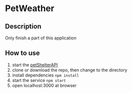 # PetWeather
## Description
Only finish a part of this application

## How to use
1. start the [petShelterAPI]()
2. clone or download the repo, then change to the directory
3. install dependencies
 `npm install`
4. start the service
 `npm start`
5. open localhost:3000 at browser